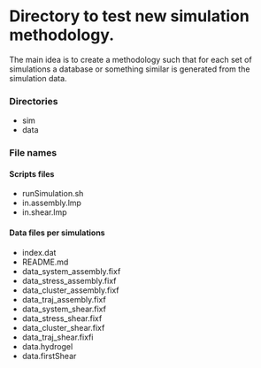 # Directory to test new simulation methodology.

The main idea is to create a methodology such that for each set of simulations a database or something similar is generated from the simulation data.

### Directories
- sim
- data

### File names

#### Scripts files
- runSimulation.sh
- in.assembly.lmp
- in.shear.lmp

#### Data files per simulations
- index.dat
- README.md
- data_system_assembly.fixf
- data_stress_assembly.fixf
- data_cluster_assembly.fixf
- data_traj_assembly.fixf
- data_system_shear.fixf
- data_stress_shear.fixf
- data_cluster_shear.fixf
- data_traj_shear.fixfi
- data.hydrogel
- data.firstShear



